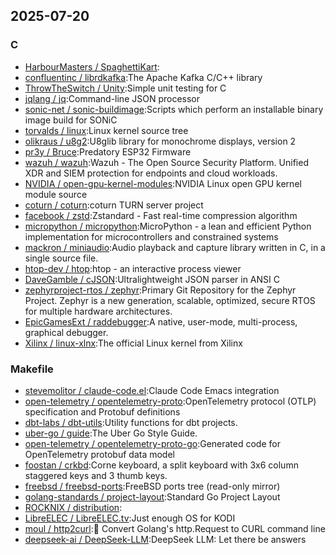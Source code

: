 ## 2025-07-20

### C

* [HarbourMasters / SpaghettiKart](https://github.com/HarbourMasters/SpaghettiKart):
* [confluentinc / librdkafka](https://github.com/confluentinc/librdkafka):The Apache Kafka C/C++ library
* [ThrowTheSwitch / Unity](https://github.com/ThrowTheSwitch/Unity):Simple unit testing for C
* [jqlang / jq](https://github.com/jqlang/jq):Command-line JSON processor
* [sonic-net / sonic-buildimage](https://github.com/sonic-net/sonic-buildimage):Scripts which perform an installable binary image build for SONiC
* [torvalds / linux](https://github.com/torvalds/linux):Linux kernel source tree
* [olikraus / u8g2](https://github.com/olikraus/u8g2):U8glib library for monochrome displays, version 2
* [pr3y / Bruce](https://github.com/pr3y/Bruce):Predatory ESP32 Firmware
* [wazuh / wazuh](https://github.com/wazuh/wazuh):Wazuh - The Open Source Security Platform. Unified XDR and SIEM protection for endpoints and cloud workloads.
* [NVIDIA / open-gpu-kernel-modules](https://github.com/NVIDIA/open-gpu-kernel-modules):NVIDIA Linux open GPU kernel module source
* [coturn / coturn](https://github.com/coturn/coturn):coturn TURN server project
* [facebook / zstd](https://github.com/facebook/zstd):Zstandard - Fast real-time compression algorithm
* [micropython / micropython](https://github.com/micropython/micropython):MicroPython - a lean and efficient Python implementation for microcontrollers and constrained systems
* [mackron / miniaudio](https://github.com/mackron/miniaudio):Audio playback and capture library written in C, in a single source file.
* [htop-dev / htop](https://github.com/htop-dev/htop):htop - an interactive process viewer
* [DaveGamble / cJSON](https://github.com/DaveGamble/cJSON):Ultralightweight JSON parser in ANSI C
* [zephyrproject-rtos / zephyr](https://github.com/zephyrproject-rtos/zephyr):Primary Git Repository for the Zephyr Project. Zephyr is a new generation, scalable, optimized, secure RTOS for multiple hardware architectures.
* [EpicGamesExt / raddebugger](https://github.com/EpicGamesExt/raddebugger):A native, user-mode, multi-process, graphical debugger.
* [Xilinx / linux-xlnx](https://github.com/Xilinx/linux-xlnx):The official Linux kernel from Xilinx

### Makefile

* [stevemolitor / claude-code.el](https://github.com/stevemolitor/claude-code.el):Claude Code Emacs integration
* [open-telemetry / opentelemetry-proto](https://github.com/open-telemetry/opentelemetry-proto):OpenTelemetry protocol (OTLP) specification and Protobuf definitions
* [dbt-labs / dbt-utils](https://github.com/dbt-labs/dbt-utils):Utility functions for dbt projects.
* [uber-go / guide](https://github.com/uber-go/guide):The Uber Go Style Guide.
* [open-telemetry / opentelemetry-proto-go](https://github.com/open-telemetry/opentelemetry-proto-go):Generated code for OpenTelemetry protobuf data model
* [foostan / crkbd](https://github.com/foostan/crkbd):Corne keyboard, a split keyboard with 3x6 column staggered keys and 3 thumb keys.
* [freebsd / freebsd-ports](https://github.com/freebsd/freebsd-ports):FreeBSD ports tree (read-only mirror)
* [golang-standards / project-layout](https://github.com/golang-standards/project-layout):Standard Go Project Layout
* [ROCKNIX / distribution](https://github.com/ROCKNIX/distribution):
* [LibreELEC / LibreELEC.tv](https://github.com/LibreELEC/LibreELEC.tv):Just enough OS for KODI
* [moul / http2curl](https://github.com/moul/http2curl):📐 Convert Golang's http.Request to CURL command line
* [deepseek-ai / DeepSeek-LLM](https://github.com/deepseek-ai/DeepSeek-LLM):DeepSeek LLM: Let there be answers
